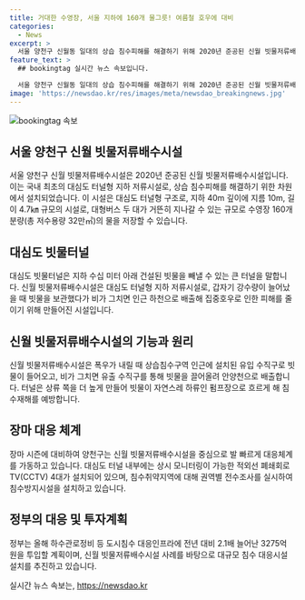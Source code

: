 ```yaml
---
title: 거대한 수영장, 서울 지하에 160개 물그릇! 여름철 호우에 대비
categories:
  - News
excerpt: >
  서울 양천구 신월동 일대의 상습 침수피해를 해결하기 위해 2020년 준공된 신월 빗물저류배수시설은 국내 최초의 대심도 터널형 지하 저류시설로, 장마 시즌에 돌입한 2023년에도 효과를 발휘했다. 이 시설은 갑작스러운 강우량 증가 시 빗물을 보관하여 피해를 줄이는데, 규모가 크고 효과가 뛰어나다. 양천구는 이를 중심으로 장마 대비·대응체계를 가동하고, 침수흔적을 바탕으로 침수취약지역을 조사하여 대책을 마련하고 있다. 또한, 정부는 도시침수 대응인프라에 자금을 증액하여 지하방수로 등 대규모 침수 대응시설을 설치하고 있다.
feature_text: >
  ## bookingtag 실시간 뉴스 속보입니다.

  서울 양천구 신월동 일대의 상습 침수피해를 해결하기 위해 2020년 준공된 신월 빗물저류배수시설은 국내 최초의 대심도 터널형 지하 저류시설로, 장마 시즌에 돌입한 2023년에도 효과를 발휘했다. 이 시설은 갑작스러운 강우량 증가 시 빗물을 보관하여 피해를 줄이는데, 규모가 크고 효과가 뛰어나다. 양천구는 이를 중심으로 장마 대비·대응체계를 가동하고, 침수흔적을 바탕으로 침수취약지역을 조사하여 대책을 마련하고 있다. 또한, 정부는 도시침수 대응인프라에 자금을 증액하여 지하방수로 등 대규모 침수 대응시설을 설치하고 있다.
image: 'https://newsdao.kr/res/images/meta/newsdao_breakingnews.jpg'
---
```


<p><img src="https://newsdao.kr/res/images/meta/newsdao_breakingnews.jpg" alt="bookingtag 속보" /></p>

<h2 data-ke-size="size26">서울 양천구 신월 빗물저류배수시설</h2>

<p>서울 양천구 신월 빗물저류배수시설은 2020년 준공된 신월 빗물저류배수시설입니다. 이는 국내 최초의 대심도 터널형 지하 저류시설로, 상습 침수피해를 해결하기 위한 차원에서 설치되었습니다. 이 시설은 대심도 터널형 구조로, 지하 40m 깊이에 지름 10m, 길이 4.7㎞ 규모의 시설로, 대형버스 두 대가 거뜬히 지나갈 수 있는 규모로 수영장 160개 분량(총 저수용량 32만㎥)의 물을 저장할 수 있습니다.</p>

<p data-ke-size="size16"></p>

<h2 data-ke-size="size26">대심도 빗물터널</h2>

<p>대심도 빗물터널은 지하 수십 미터 아래 건설된 빗물을 빼낼 수 있는 큰 터널을 말합니다. 신월 빗물저류배수시설은 대심도 터널형 지하 저류시설로, 갑자기 강수량이 늘어났을 때 빗물을 보관했다가 비가 그치면 인근 하천으로 배출해 집중호우로 인한 피해를 줄이기 위해 만들어진 시설입니다.</p>

<p data-ke-size="size16"></p>

<h2 data-ke-size="size26">신월 빗물저류배수시설의 기능과 원리</h2>

<p>신월 빗물저류배수시설은 폭우가 내릴 때 상습침수구역 인근에 설치된 유입 수직구로 빗물이 들어오고, 비가 그치면 유출 수직구를 통해 빗물을 끌어올려 안양천으로 배출합니다. 터널은 상류 쪽을 더 높게 만들어 빗물이 자연스레 하류인 펌프장으로 흐르게 해 침수재해를 예방합니다.</p>

<p data-ke-size="size16"></p>

<h2 data-ke-size="size26">장마 대응 체계</h2>

<p>장마 시즌에 대비하여 양천구는 신월 빗물저류배수시설을 중심으로 발 빠르게 대응체계를 가동하고 있습니다. 대심도 터널 내부에는 상시 모니터링이 가능한 적외선 폐쇄회로TV(CCTV) 4대가 설치되어 있으며, 침수취약지역에 대해 권역별 전수조사를 실시하여 침수방지시설을 설치하고 있습니다.</p>

<p data-ke-size="size16"></p>

<h2 data-ke-size="size26">정부의 대응 및 투자계획</h2>

<p>정부는 올해 하수관로정비 등 도시침수 대응인프라에 전년 대비 2.1배 늘어난 3275억 원을 투입할 계획이며, 신월 빗물저류배수시설 사례를 바탕으로 대규모 침수 대응시설 설치를 추진하고 있습니다.</p>

<p data-ke-size="size16"></p>
실시간 뉴스 속보는, <a href="https://newsdao.kr" rel="dofollow">https://newsdao.kr</a>


